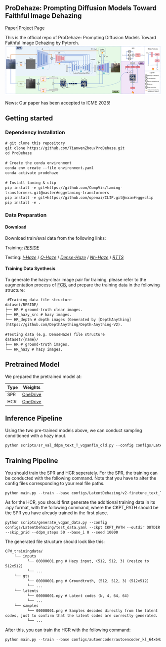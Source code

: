 ## ProDehaze: Prompting Diffusion Models Toward Faithful Image Dehazing

[Paper](https://arxiv.org/abs/2308.10510)|[Project Page](https://zhoutianwen.com/prodehaze)

This is the official repo of ProDehaze: Prompting Diffusion Models Toward Faithful Image Dehazing by Pytorch.
<img src="asset/overview.png" alt="show" style="zoom:90%;" />

News: Our paper has been accepted to ICME 2025!

## Getting started
### Dependency Installation
```shell
# git clone this repository
git clone https://github.com/TianwenZhou/ProDehaze.git
cd ProDehaze

# Create the conda environment 
conda env create --file environment.yaml
conda activate prodehaze

# Install taming & clip
pip install -e git+https://github.com/CompVis/taming-transformers.git@master#egg=taming-transformers
pip install -e git+https://github.com/openai/CLIP.git@main#egg=clip
pip install -e .
```

### Data Preparation

#### Download
Download train/eval data from the following links:

Training: [*RESIDE*](https://sites.google.com/view/reside-dehaze-datasets/reside-v0)

Testing:
[*I-Haze*](https://data.vision.ee.ethz.ch/cvl/ntire18//i-haze/#:~:text=To%20overcome%20this%20issue%20we%20introduce%20I-HAZE%2C%20a,real%20haze%20produced%20by%20a%20professional%20haze%20machine.) / 
[*O-Haze*](https://data.vision.ee.ethz.ch/cvl/ntire18/o-haze/) /
[*Dense-Haze*](https://arxiv.org/abs/1904.02904#:~:text=To%20address%20this%20limitation%2C%20we%20introduce%20Dense-Haze%20-,introducing%20real%20haze%2C%20generated%20by%20professional%20haze%20machines.) /
[*Nh-Haze*](https://data.vision.ee.ethz.ch/cvl/ntire20/nh-haze/) /
[*RTTS*](https://sites.google.com/view/reside-dehaze-datasets/reside-standard?authuser=0) 

#### Training Data Synthesis
To generate the hazy-clear image pair for training, please refer to the augmentation process of [FCB](https://github.com/W-Jilly/frequency-compensated-diffusion-model-pytorch), and prepare the training data in the following structure:

```shell
 #Training data file structure
dataset/RESIDE/
├── HR # ground-truth clear images.
├── HR_hazy_src # hazy images.
└── HR_depth # depth images (Generated by [DepthAnything](https://github.com/DepthAnything/Depth-Anything-V2).

#Testing data (e.g. DenseHaze) file structure
dataset/{name}/
├── HR # ground-truth images.
└── HR_hazy # hazy images.
```
## Pretrained Model

We prepared the pretrained model at:

| Type                                                        | Weights                                        |
| ----------------------------------------------------------- | ------------------------------------------------------------ |
| SPR                                                 | [OneDrive](https://1drv.ms/u/s!AsqtTP8eWS-penA8AqrU8c_I4jU) |
| HCR                                                 | [OneDrive](https://1drv.ms/u/s!AsqtTP8eWS-penA8AqrU8c_I4jU) |

## Inference Pipeline
Using the two pre-trained models above, we can conduct sampling conditioned with a hazy input.
```python
python scripts/sr_val_ddpm_text_T_vqganfin_old.py --config configs/LatentDehazing/v2-finetune_text_T_512.yaml --ckpt CKPT --init-img HAZY_PATH --outdir OUT_PATH --ddpm_steps 50 --dec_w 1 --seed 42 --n_samples 1 --vqgan_ckpt VQGAN_CKPT --colorfix_type none
```
## Training Pipeline
You should train the SPR and HCR seperately.
For the SPR, the training can be conducted with the following command. Note that you have to alter the config files corresponding to your real file paths.
```python
python main.py --train --base configs/LatentDehazing/v2-finetune_text_T_512.yaml --gpus GPU_ID, --name NAME --scale_lr False
```
As for the HCR, you should first generate the additional training data in its .npy format, with the following command, where the CKPT_PATH should be the SPR you have already trained in the first place.
```
python scripts/generate_vqgan_data.py --config configs/LatentDehazing/test_data.yaml --ckpt CKPT_PATH --outdir OUTDIR --skip_grid --ddpm_steps 50 --base_i 0 --seed 10000
```
The generated file structure should look like this:
```
CFW_trainingdata/
    └── inputs
          └── 00000001.png # Hazy input, (512, 512, 3) (resize to 512x512)
          └── ...
    └── gts
          └── 00000001.png # Groundtruth, (512, 512, 3) (512x512)
          └── ...
    └── latents
          └── 00000001.npy # Latent codes (N, 4, 64, 64) 
          └── ...
    └── samples
          └── 00000001.png # Samples decoded directly from the latent codes, just to confirm that the latent codes are correctly generated.
          └── ...
```
After this, you can train the HCR with the following command:
```python
python main.py --train --base configs/autoencoder/autoencoder_kl_64x64x4_resi.yaml --gpus GPU_ID, --name NAME --scale_lr False
```
